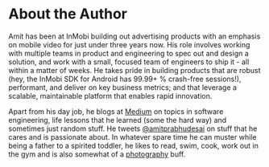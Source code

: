 About the Author
================

Amit has been at InMobi building out advertising products 
with an emphasis on mobile video for just under three years now. 
His role involves working with multiple teams in product and engineering 
to spec out and design a solution, and work with a small, focused team 
of engineers to ship it - all within a matter of weeks. He takes pride in 
building products that are robust (hey, the InMobi SDK for Android has 
99.99+ % crash-free sessions!), performant, and deliver on key business 
metrics; and that leverage a scalable, maintainable platform that 
enables rapid innovation. 
            
Apart from his day job, he blogs at [Medium](https://medium.com/@amitprabhudesai) 
on topics in software engineering, life lessons that he learned (some the hard way) 
and sometimes just random stuff. He tweets 
[@amitprabhudesai](https://twitter.com/amitprabhudesai) on stuff that he cares and is 
passionate about. In whatever spare time he can muster while being a father to a 
spirited toddler, he likes to read, swim, cook, work out in the gym and is also 
somewhat of a [photography](https://www.instagram.com/amitprabhudesai/) buff.
